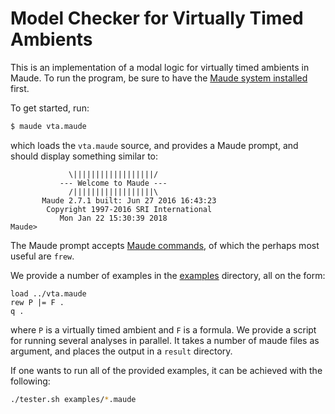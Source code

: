 # Model Checker for Virtually Timed Ambients

This is an implementation of a modal logic for virtually timed ambients in
Maude. To run the program, be sure to have the [Maude system
installed](http://maude.cs.illinois.edu/w/index.php?title=Maude_download_and_installation)
first.

To get started, run:

```sh
$ maude vta.maude
```

which loads the `vta.maude` source, and provides a Maude prompt, and should
display something similar to:

```
		     \||||||||||||||||||/
		   --- Welcome to Maude ---
		     /||||||||||||||||||\
	   Maude 2.7.1 built: Jun 27 2016 16:43:23
	    Copyright 1997-2016 SRI International
		   Mon Jan 22 15:30:39 2018
Maude>
```

The Maude prompt accepts [Maude
commands](http://maude.cs.uiuc.edu/maude2-manual/html/maude-manualch18.html),
of which the perhaps most useful are `frew`.


We provide a number of examples in the [examples](./examples) directory, all on
the form:

```
load ../vta.maude
rew P |= F .
q .
```

where `P` is a virtually timed ambient and `F` is a formula. We provide a
script for running several analyses in parallel. It takes a number of maude
files as argument, and places the output in a `result` directory.

If one wants to run all of the provided examples, it can be achieved with the
following:

```sh
./tester.sh examples/*.maude
```
